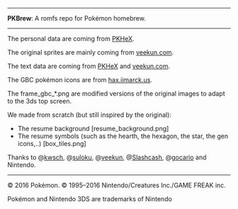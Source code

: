 
***

**PKBrew**: A romfs repo for Pokémon homebrew.

***

The personal data are coming from [PKHeX](https://github.com/kwsch/PKHeX).

The original sprites are mainly coming from [veekun.com](http://veekun.com/).

The text data are coming from [PKHeX](https://github.com/kwsch/PKHeX) and [veekun.com](http://veekun.com/).

The GBC pokémon icons are from [hax.iimarck.us](http://hax.iimarck.us/post/35558/#p35558).

The frame_gbc_*.png are modified versions of the original images to adapt to the 3ds top screen.

We made from scratch (but still inspired by the original):
* The resume background [resume_background.png]
* The resume symbols (such as the hearth, the hexagon, the star, the gen icons,..) [box_tiles.png]

Thanks to @[kwsch](https://github.com/kwsch), @[suloku](https://github.com/suloku), @[veekun](https://github.com/veekun), @[Slashcash](https://github.com/Slashcash), @[gocario](https://github.com/gocario) and Nintendo.

***

© 2016 Pokémon. © 1995–2016 Nintendo/Creatures Inc./GAME FREAK inc.

Pokémon and Nintendo 3DS are trademarks of Nintendo

